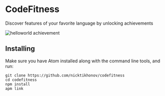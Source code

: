 # CodeFitness

Discover features of your favorite language by unlocking achievements

![helloworld achievement](https://cloud.githubusercontent.com/assets/6755554/16711828/666c2092-4624-11e6-8b79-4742ead50af1.gif)

## Installing

Make sure you have Atom installed along with the command line tools, and run:

```
git clone https://github.com/nicktikhonov/codefitness
cd codefitness
npm install
apm link
```
